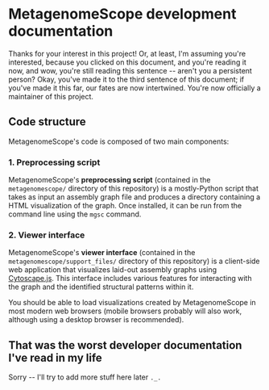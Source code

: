 # MetagenomeScope development documentation

Thanks for your interest in this project! Or, at least, I'm assuming you're
interested, because you clicked on this document, and you're reading it now,
and wow, you're still reading this sentence -- aren't you a persistent person?
Okay, you've made it to the third sentence of this document; if you've made it
this far, our fates are now intertwined. You're now officially a maintainer of
this project.

## Code structure

MetagenomeScope's code is composed of two main components:

### 1. Preprocessing script

MetagenomeScope's **preprocessing script** (contained in the
`metagenomescope/` directory of this repository) is a mostly-Python script that
takes as input an assembly graph file and produces a directory containing a
HTML visualization of the graph. Once installed, it can be run from the command
line using the `mgsc` command.

### 2. Viewer interface

MetagenomeScope's **viewer interface** (contained in the
`metagenomescope/support_files/` directory
of this repository) is a client-side web application that visualizes laid-out
assembly graphs using [Cytoscape.js](https://js.cytoscape.org/). This interface
includes various features for interacting with the graph and the
identified structural patterns within it.

You should be able to load visualizations created by MetagenomeScope
in most modern web browsers (mobile browsers probably will also work, although
using a desktop browser is recommended).

## That was the worst developer documentation I've read in my life

Sorry -- I'll try to add more stuff here later `._.`
